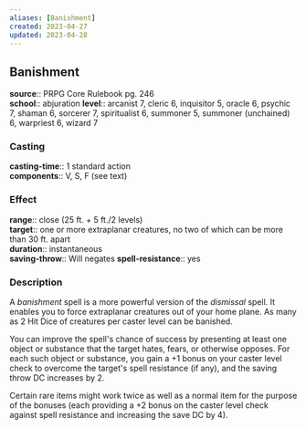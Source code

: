 ```yaml
---
aliases: [Banishment]
created: 2023-04-27
updated: 2023-04-28
---
```


## Banishment

**source**:: PRPG Core Rulebook pg. 246  
**school**:: abjuration
**level**:: arcanist 7, cleric 6, inquisitor 5, oracle 6, psychic 7, shaman 6, sorcerer 7, spiritualist 6, summoner 5, summoner (unchained) 6, warpriest 6, wizard 7

### Casting

**casting-time**:: 1 standard action  
**components**:: V, S, F (see text)

### Effect

**range**:: close (25 ft. + 5 ft./2 levels)  
**target**:: one or more extraplanar creatures, no two of which can be more than 30 ft. apart  
**duration**:: instantaneous  
**saving-throw**:: Will negates
**spell-resistance**:: yes

### Description

A *banishment* spell is a more powerful version of the *dismissal* spell. It enables you to force extraplanar creatures out of your home plane. As many as 2 Hit Dice of creatures per caster level can be banished.  
  
You can improve the spell's chance of success by presenting at least one object or substance that the target hates, fears, or otherwise opposes. For each such object or substance, you gain a +1 bonus on your caster level check to overcome the target's spell resistance (if any), and the saving throw DC increases by 2.  
  
Certain rare items might work twice as well as a normal item for the purpose of the bonuses (each providing a +2 bonus on the caster level check against spell resistance and increasing the save DC by 4).
